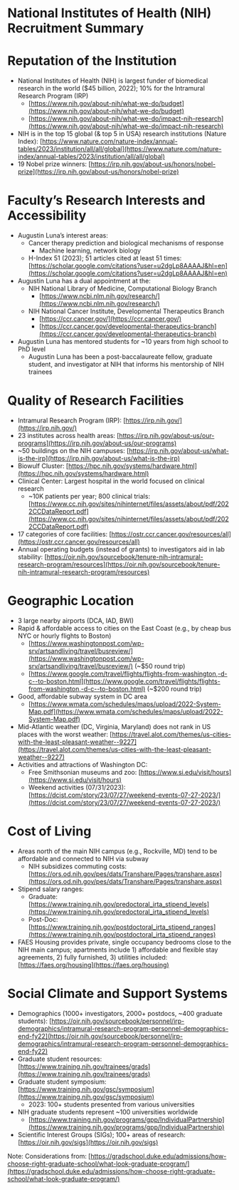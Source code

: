 # National Institutes of Health (NIH) Recruitment Summary

# Reputation of the Institution 
  * National Institutes of Health (NIH) is largest funder of biomedical research in the world ($45 billion, 2022); 10% for the Intramural Research Program (IRP)
      * [https://www.nih.gov/about-nih/what-we-do/budget](https://www.nih.gov/about-nih/what-we-do/budget) 
      * [https://www.nih.gov/about-nih/what-we-do/impact-nih-research](https://www.nih.gov/about-nih/what-we-do/impact-nih-research) 
  * NIH is in the top 15 global (& top 5 in USA) research institutions (Nature Index): [https://www.nature.com/nature-index/annual-tables/2023/institution/all/all/global](https://www.nature.com/nature-index/annual-tables/2023/institution/all/all/global) 
  * 19 Nobel prize winners: [https://irp.nih.gov/about-us/honors/nobel-prize](https://irp.nih.gov/about-us/honors/nobel-prize) 
# Faculty’s Research Interests and Accessibility
  * Augustin Luna’s interest areas: 
      * Cancer therapy prediction and biological mechanisms of response
          * Machine learning, network biology
      * H-Index 51 (2023); 51 articles cited at least 51 times: [https://scholar.google.com/citations?user=u2dgLp8AAAAJ&hl=en](https://scholar.google.com/citations?user=u2dgLp8AAAAJ&hl=en) 
  * Augustin Luna has a dual appointment at the: 
      * NIH National Library of Medicine, Computational Biology Branch
          * [https://www.ncbi.nlm.nih.gov/research/](https://www.ncbi.nlm.nih.gov/research/) 
      * NIH National Cancer Institute, Developmental Therapeutics Branch
          * [https://ccr.cancer.gov/](https://ccr.cancer.gov/) 
          * [https://ccr.cancer.gov/developmental-therapeutics-branch](https://ccr.cancer.gov/developmental-therapeutics-branch) 
  * Augustin Luna has mentored students for ~10 years from high school to PhD level
      * Augustin Luna has been a post-baccalaureate fellow, graduate student, and investigator at NIH that informs his mentorship of NIH trainees
# Quality of Research Facilities
  * Intramural Research Program (IRP): [https://irp.nih.gov/](https://irp.nih.gov/)
  * 23 institutes across health areas: [https://irp.nih.gov/about-us/our-programs](https://irp.nih.gov/about-us/our-programs) 
  * ~50 buildings on the NIH campuses: [https://irp.nih.gov/about-us/what-is-the-irp](https://irp.nih.gov/about-us/what-is-the-irp) 
  * Biowulf Cluster: [https://hpc.nih.gov/systems/hardware.html](https://hpc.nih.gov/systems/hardware.html) 
  * Clinical Center: Largest hospital in the world focused on clinical research 
      * ~10K patients per year; 800 clinical trials: [https://www.cc.nih.gov/sites/nihinternet/files/assets/about/pdf/2022CCDataReport.pdf](https://www.cc.nih.gov/sites/nihinternet/files/assets/about/pdf/2022CCDataReport.pdf) 
  * 17 categories of core facilities: [https://ostr.ccr.cancer.gov/resources/all](https://ostr.ccr.cancer.gov/resources/all) 
  * Annual operating budgets (instead of grants) to investigators aid in lab stability: [https://oir.nih.gov/sourcebook/tenure-nih-intramural-research-program/resources](https://oir.nih.gov/sourcebook/tenure-nih-intramural-research-program/resources) 
# Geographic Location
  * 3 large nearby airports (DCA, IAD, BWI) 
  * Rapid & affordable access to cities on the East Coast (e.g., by cheap bus NYC or hourly flights to Boston)
      * [https://www.washingtonpost.com/wp-srv/artsandliving/travel/busreview/](https://www.washingtonpost.com/wp-srv/artsandliving/travel/busreview/) (~$50 round trip)
      * [https://www.google.com/travel/flights/flights-from-washington,-d-c--to-boston.html](https://www.google.com/travel/flights/flights-from-washington,-d-c--to-boston.html) (~$200 round trip) 
  * Good, affordable subway system in DC area
      * [https://www.wmata.com/schedules/maps/upload/2022-System-Map.pdf](https://www.wmata.com/schedules/maps/upload/2022-System-Map.pdf) 
  * Mid-Atlantic weather (DC, Virginia, Maryland) does not rank in US places with the worst weather: [https://travel.alot.com/themes/us-cities-with-the-least-pleasant-weather--9227](https://travel.alot.com/themes/us-cities-with-the-least-pleasant-weather--9227)
  * Activities and attractions of Washington DC: 
      * Free Smithsonian museums and zoo: [https://www.si.edu/visit/hours](https://www.si.edu/visit/hours) 
      * Weekend activities (07/31/2023): [https://dcist.com/story/23/07/27/weekend-events-07-27-2023/](https://dcist.com/story/23/07/27/weekend-events-07-27-2023/) 
# Cost of Living
  * Areas north of the main NIH campus (e.g., Rockville, MD) tend to be affordable and connected to NIH via subway 
      * NIH subsidizes commuting costs: [https://ors.od.nih.gov/pes/dats/Transhare/Pages/transhare.aspx](https://ors.od.nih.gov/pes/dats/Transhare/Pages/transhare.aspx) 
  * Stipend salary ranges:
      * Graduate: [https://www.training.nih.gov/predoctoral_irta_stipend_levels](https://www.training.nih.gov/predoctoral_irta_stipend_levels) 
      * Post-Doc: [https://www.training.nih.gov/postdoctoral_irta_stipend_ranges](https://www.training.nih.gov/postdoctoral_irta_stipend_ranges)
  * FAES Housing provides private, single occupancy bedrooms close to the NIH main campus; apartments include 1) affordable and flexible stay agreements, 2) fully furnished, 3) utilities included: [https://faes.org/housing](https://faes.org/housing)
# Social Climate and Support Systems
  * Demographics (1000+ investigators, 2000+ postdocs, ~400 graduate students): [https://oir.nih.gov/sourcebook/personnel/irp-demographics/intramural-research-program-personnel-demographics-end-fy22](https://oir.nih.gov/sourcebook/personnel/irp-demographics/intramural-research-program-personnel-demographics-end-fy22) 
  * Graduate student resources: [https://www.training.nih.gov/trainees/grads](https://www.training.nih.gov/trainees/grads)	
  * Graduate student symposium: [https://www.training.nih.gov/gsc/symposium](https://www.training.nih.gov/gsc/symposium)	
      * 2023: 100+ students presented from various universities 
  * NIH graduate students represent ~100 universities worldwide
      * [https://www.training.nih.gov/programs/gpp/IndividualPartnership](https://www.training.nih.gov/programs/gpp/IndividualPartnership) 
  * Scientific Interest Groups (SIGs); 100+ areas of research: [https://oir.nih.gov/sigs](https://oir.nih.gov/sigs)

Note: Considerations from: [https://gradschool.duke.edu/admissions/how-choose-right-graduate-school/what-look-graduate-program/](https://gradschool.duke.edu/admissions/how-choose-right-graduate-school/what-look-graduate-program/) 
